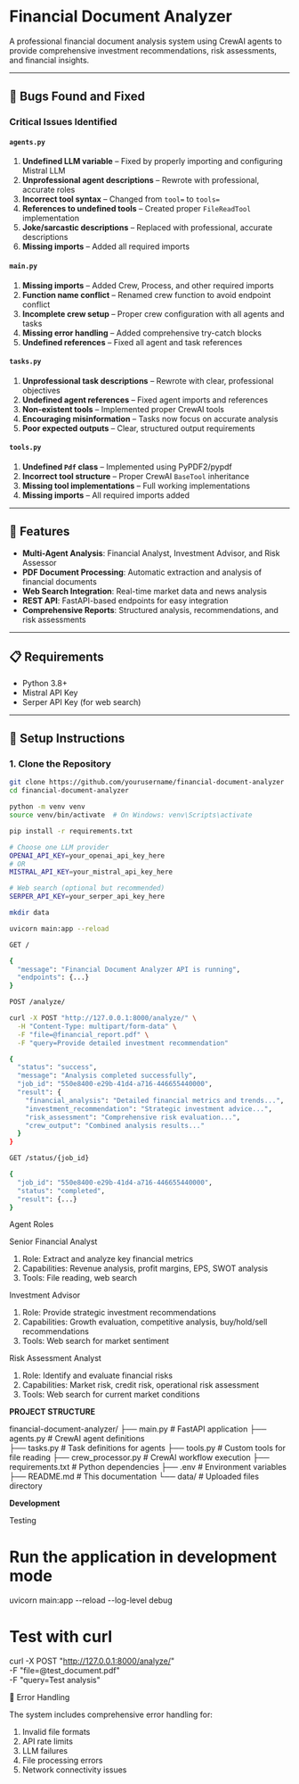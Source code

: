 # Financial Document Analyzer

A professional financial document analysis system using CrewAI agents to provide comprehensive investment recommendations, risk assessments, and financial insights.

---

## 🐛 Bugs Found and Fixed

### Critical Issues Identified

#### `agents.py`
1. **Undefined LLM variable** – Fixed by properly importing and configuring Mistral LLM  
2. **Unprofessional agent descriptions** – Rewrote with professional, accurate roles  
3. **Incorrect tool syntax** – Changed from `tool=` to `tools=`  
4. **References to undefined tools** – Created proper `FileReadTool` implementation  
5. **Joke/sarcastic descriptions** – Replaced with professional, accurate descriptions  
6. **Missing imports** – Added all required imports  

#### `main.py`
1. **Missing imports** – Added Crew, Process, and other required imports  
2. **Function name conflict** – Renamed crew function to avoid endpoint conflict  
3. **Incomplete crew setup** – Proper crew configuration with all agents and tasks  
4. **Missing error handling** – Added comprehensive try-catch blocks  
5. **Undefined references** – Fixed all agent and task references  

#### `tasks.py`
1. **Unprofessional task descriptions** – Rewrote with clear, professional objectives  
2. **Undefined agent references** – Fixed agent imports and references  
3. **Non-existent tools** – Implemented proper CrewAI tools  
4. **Encouraging misinformation** – Tasks now focus on accurate analysis  
5. **Poor expected outputs** – Clear, structured output requirements  

#### `tools.py`
1. **Undefined `Pdf` class** – Implemented using PyPDF2/pypdf  
2. **Incorrect tool structure** – Proper CrewAI `BaseTool` inheritance  
3. **Missing tool implementations** – Full working implementations  
4. **Missing imports** – All required imports added  

---

## 🚀 Features

- **Multi-Agent Analysis**: Financial Analyst, Investment Advisor, and Risk Assessor  
- **PDF Document Processing**: Automatic extraction and analysis of financial documents  
- **Web Search Integration**: Real-time market data and news analysis  
- **REST API**: FastAPI-based endpoints for easy integration  
- **Comprehensive Reports**: Structured analysis, recommendations, and risk assessments  

---

## 📋 Requirements

- Python 3.8+  
- Mistral API Key  
- Serper API Key (for web search)  

---

## 🔧 Setup Instructions

### 1. Clone the Repository
```bash
git clone https://github.com/yourusername/financial-document-analyzer
cd financial-document-analyzer

python -m venv venv
source venv/bin/activate  # On Windows: venv\Scripts\activate

pip install -r requirements.txt

# Choose one LLM provider
OPENAI_API_KEY=your_openai_api_key_here
# OR
MISTRAL_API_KEY=your_mistral_api_key_here

# Web search (optional but recommended)
SERPER_API_KEY=your_serper_api_key_here

mkdir data

uvicorn main:app --reload

GET /

{
  "message": "Financial Document Analyzer API is running",
  "endpoints": {...}
}

POST /analyze/

curl -X POST "http://127.0.0.1:8000/analyze/" \
  -H "Content-Type: multipart/form-data" \
  -F "file=@financial_report.pdf" \
  -F "query=Provide detailed investment recommendation"

{
  "status": "success",
  "message": "Analysis completed successfully",
  "job_id": "550e8400-e29b-41d4-a716-446655440000",
  "result": {
    "financial_analysis": "Detailed financial metrics and trends...",
    "investment_recommendation": "Strategic investment advice...",
    "risk_assessment": "Comprehensive risk evaluation...",
    "crew_output": "Combined analysis results..."
  }
}

GET /status/{job_id}

{
  "job_id": "550e8400-e29b-41d4-a716-446655440000",
  "status": "completed",
  "result": {...}
}

```

Agent Roles

Senior Financial Analyst

1) Role: Extract and analyze key financial metrics
2) Capabilities: Revenue analysis, profit margins, EPS, SWOT analysis
3) Tools: File reading, web search

Investment Advisor

1) Role: Provide strategic investment recommendations
2) Capabilities: Growth evaluation, competitive analysis, buy/hold/sell recommendations
3) Tools: Web search for market sentiment

Risk Assessment Analyst

1) Role: Identify and evaluate financial risks
2) Capabilities: Market risk, credit risk, operational risk assessment
3) Tools: Web search for current market conditions

**PROJECT STRUCTURE**

financial-document-analyzer/
├── main.py              # FastAPI application
├── agents.py            # CrewAI agent definitions  
├── tasks.py             # Task definitions for agents
├── tools.py             # Custom tools for file reading
├── crew_processor.py    # CrewAI workflow execution
├── requirements.txt     # Python dependencies
├── .env                 # Environment variables
├── README.md            # This documentation
└── data/                # Uploaded files directory

**Development**

Testing
# Run the application in development mode
uvicorn main:app --reload --log-level debug

# Test with curl
curl -X POST "http://127.0.0.1:8000/analyze/" \
  -F "file=@test_document.pdf" \
  -F "query=Test analysis"


🚨 Error Handling

The system includes comprehensive error handling for:
  
 1) Invalid file formats
 2) API rate limits
 3) LLM failures
 4) File processing errors
 5) Network connectivity issues
